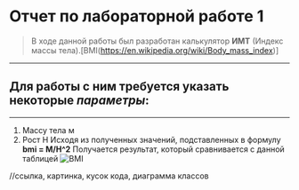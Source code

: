 # Отчет по лабораторной работе 1
> В ходе данной работы был разработан калькулятор **ИМТ** (Индекс массы тела).[BMI(https://en.wikipedia.org/wiki/Body_mass_index)]
------------------------
## Для работы с ним требуется указать некоторые *параметры*:
------------------------
1. Массу тела м
2. Рост H
Исходя из полученных значений, подставленных в формулу **bmi = M/H^2**
Получается результат, который сравнивается с данной таблицей
![BMI](https://fizkultura-fgos.ru/wp-content/uploads/0/4/6/0466c04ae9068a1154f5e89d80bf3968.png)

//ссылка, картинка, кусок кода, диаграмма классов
